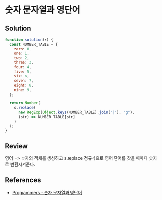# 숫자 문자열과 영단어

## Solution

```js
function solution(s) {
  const NUMBER_TABLE = {
    zero: 0,
    one: 1,
    two: 2,
    three: 3,
    four: 4,
    five: 5,
    six: 6,
    seven: 7,
    eight: 8,
    nine: 9,
  };

  return Number(
    s.replace(
      new RegExp(Object.keys(NUMBER_TABLE).join("|"), "g"),
      (str) => NUMBER_TABLE[str]
    )
  );
}
```

## Review

영어 => 숫자의 객체를 생성하고 s.replace 정규식으로 영어 단어를 찾을 때마다 숫자로 변환시켜준다.

## References

- [Programmers - 숫자 문자열과 영단어](https://school.programmers.co.kr/learn/courses/30/lessons/81301)
